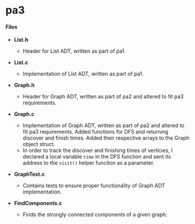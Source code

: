 # pa3

#### Files

- **List.h**
	
	- Header for List ADT, written as part of pa1.

- **List.c**

	-  Implementation of List ADT, written as part of pa1.

- **Graph.h**

	- Header for Graph ADT, written as part of pa2 and altered to fit pa3 requirements.  

- **Graph.c**

	- Implementation of Graph ADT, written as part of pa2 and altered to fit pa3 requirements. Added functions for DFS and returning discover and finish times. Added their respective arrays to the Graph object struct. 
	- In order to track the discover and finishing times of verticies, I declared a local variable `time` in the DFS function and sent its address to the `visit()` helper funciton as a parameter.

- **GraphTest.c**

	- Contains tests to ensure proper functionality of Graph ADT implementation.

- **FindComponents.c**

	- Finds the strongly connected components of a given graph.
